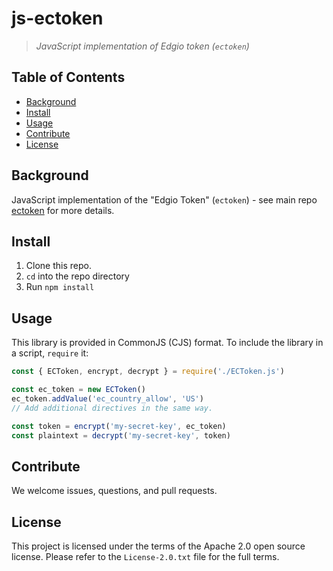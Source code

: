 # js-ectoken
> _JavaScript implementation of Edgio token (`ectoken`)_

## Table of Contents

- [Background](#background)
- [Install](#install)
- [Usage](#usage)
- [Contribute](#contribute)
- [License](#license)

## Background

JavaScript implementation of the "Edgio Token" (`ectoken`) - see main repo [ectoken](https://github.com/edgio/ectoken) for more details.

## Install

1. Clone this repo.
2. `cd` into the repo directory
3. Run `npm install`

## Usage

This library is provided in CommonJS (CJS) format. To include the library in a script, `require` it:
```js
const { ECToken, encrypt, decrypt } = require('./ECToken.js')

const ec_token = new ECToken()
ec_token.addValue('ec_country_allow', 'US')
// Add additional directives in the same way.

const token = encrypt('my-secret-key', ec_token)
const plaintext = decrypt('my-secret-key', token)
```

## Contribute

We welcome issues, questions, and pull requests.

## License

This project is licensed under the terms of the Apache 2.0 open source license. Please refer to the `License-2.0.txt` file for the full terms.